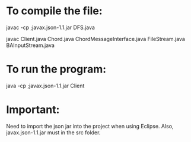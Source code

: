 # To compile the file:

javac -cp ;javax.json-1.1.jar DFS.java

javac Client.java Chord.java ChordMessageInterface.java FileStream.java BAInputStream.java

# To run the program:

java -cp ;javax.json-1.1.jar Client <port number>

# Important:

Need to import the json jar into the project when using Eclipse. Also, javax.json-1.1.jar must in the src folder.
